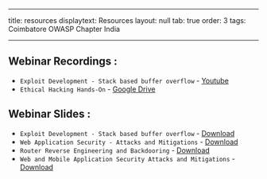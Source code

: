 
---
title: resources
displaytext: Resources
layout: null
tab: true
order: 3
tags: Coimbatore OWASP Chapter India

---

## Webinar Recordings :

- `Exploit Development - Stack based buffer overflow` - [Youtube](https://www.youtube.com/watch?v=R9u1D3izvGs)
- `Ethical Hacking Hands-On` - [Google Drive](https://drive.google.com/file/d/1gaErUWur_sIH4lDvhcezC3ycX76J6A_M/view?usp=drivesdk)

## Webinar Slides :

- `Exploit Development - Stack based buffer overflow` - [Download](/assets/files/Exploit%20Development%20Stack%20Bufferoverflow.pdf)
- `Web Application Security - Attacks and Mitigations` - [Download](/assets/files/Web%20Application%20Security%20Adithyan%20AK.pdf)
- `Router Reverse Engineering and Backdooring` - [Download](/assets/files/Router%20Reversing%20by%20Adithyan%20AK.pdf)
- `Web and Mobile Application Security Attacks and Mitigations` - [Download](/assets/files/Web%20Mobile%20Application%20Security%20by%20Adithyan%20AK.pdf)
